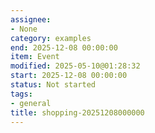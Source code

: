 ```yaml
---
assignee:
- None
category: examples
end: 2025-12-08 00:00:00
item: Event
modified: 2025-05-10@01:28:32
start: 2025-12-08 00:00:00
status: Not started
tags:
- general
title: shopping-20251208000000
---
```


